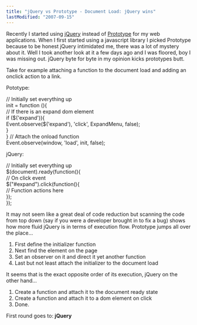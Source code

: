 ```yaml
---
title: "jQuery vs Prototype - Document Load: jQuery wins"
lastModified: "2007-09-15"
---
```


Recently I started using [jQuery](http://jquery.com/) instead of [Prototype](http://www.prototypejs.org/) for my web applications. When I first started using a javascript library I picked Prototype because to be honest jQuery intimidated me, there was a lot of mystery about it. Well I took another look at it a few days ago and I was floored, boy I was missing out. jQuery byte for byte in my opinion kicks prototypes butt.

Take for example attaching a function to the document load and adding an onclick action to a link.

Pototype:  

// Initially set everything up  
init = function (){   
  // If there is an expand dom element   
  if ($('expand')){   
    Event.observe($('expand'), 'click', ExpandMenu, false);   
  }   
} // Attach the onload function   
Event.observe(window, 'load', init, false);   

jQuery:  

// Initially set everything up  
$(document).ready(function(){   
  // On click event   
  $("#expand").click(function(){   
    // Function actions here  
  });   
});   

It may not seem like a great deal of code reduction but scanning the code from top down (say if you were a developer brought in to fix a bug) shows how more fluid jQuery is in terms of execution flow. Prototype jumps all over the place…  

1. First define the initializer function
2. Next find the element on the page
3. Set an observer on it and direct it yet another function
4. Last but not least attach the initializer to the document load

It seems that is the exact opposite order of its execution, jQuery on the other hand…  

1. Create a function and attach it to the document ready state
2. Create a function and attach it to a dom element on click
3. Done.

First round goes to: **jQuery**
